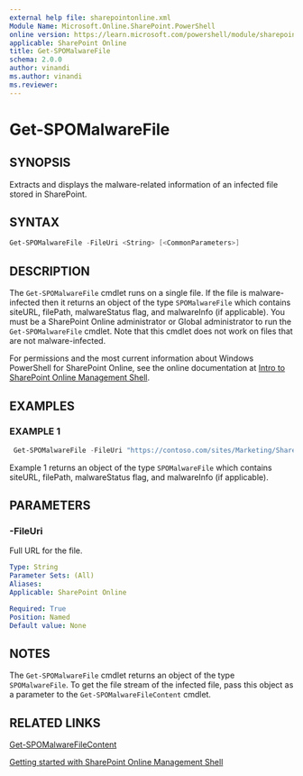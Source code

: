 ```yaml
---
external help file: sharepointonline.xml
Module Name: Microsoft.Online.SharePoint.PowerShell
online version: https://learn.microsoft.com/powershell/module/sharepoint-online/get-spomalwarefile
applicable: SharePoint Online
title: Get-SPOMalwareFile
schema: 2.0.0
author: vinandi
ms.author: vinandi
ms.reviewer:
---
```


# Get-SPOMalwareFile

## SYNOPSIS

Extracts and displays the malware-related information of an infected file stored in SharePoint.


## SYNTAX

```powershell
Get-SPOMalwareFile -FileUri <String> [<CommonParameters>]
```

## DESCRIPTION

The `Get-SPOMalwareFile` cmdlet runs on a single file. If the file is malware-infected then it returns an object of the type `SPOMalwareFile` which contains siteURL, filePath, malwareStatus flag, and malwareInfo (if applicable). You must be a SharePoint Online administrator or Global administrator to run the `Get-SPOMalwareFile` cmdlet. Note that this cmdlet does not work on files that are not malware-infected.

For permissions and the most current information about Windows PowerShell for SharePoint Online, see the online documentation at [Intro to SharePoint Online Management Shell](/powershell/sharepoint/sharepoint-online/introduction-sharepoint-online-management-shell).

## EXAMPLES

### EXAMPLE 1

```powershell
 Get-SPOMalwareFile -FileUri "https://contoso.com/sites/Marketing/Shared Documents/Doc1.docx"
```

Example 1 returns an object of the type `SPOMalwareFile` which contains siteURL, filePath, malwareStatus flag, and malwareInfo (if applicable).

## PARAMETERS

### -FileUri

Full URL for the file.

```yaml
Type: String
Parameter Sets: (All)
Aliases:
Applicable: SharePoint Online

Required: True
Position: Named
Default value: None
```

## NOTES

The `Get-SPOMalwareFile` cmdlet returns an object of the type `SPOMalwareFile`. To get the file stream of the infected file, pass this object as a parameter to the `Get-SPOMalwareFileContent` cmdlet.

## RELATED LINKS

[Get-SPOMalwareFileContent](Get-SPOMalwareFileContent.md)

[Getting started with SharePoint Online Management Shell](/powershell/sharepoint/sharepoint-online/connect-sharepoint-online)
